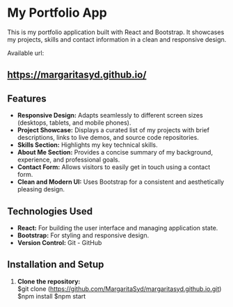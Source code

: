 # My Portfolio App  

This is my portfolio application built with React and Bootstrap.  It showcases my projects, skills and contact information in a clean and responsive design. 

Available url:
## https://margaritasyd.github.io/

## Features  

* **Responsive Design:** Adapts seamlessly to different screen sizes (desktops, tablets, and mobile phones).  
* **Project Showcase:** Displays a curated list of my projects with brief descriptions, links to live demos, and source code repositories.  
* **Skills Section:** Highlights my key technical skills.  
* **About Me Section:** Provides a concise summary of my background, experience, and professional goals.  
* **Contact Form:** Allows visitors to easily get in touch using a contact form.  
* **Clean and Modern UI:** Uses Bootstrap for a consistent and aesthetically pleasing design.   

## Technologies Used  

* **React:** For building the user interface and managing application state.  
* **Bootstrap:** For styling and responsive design.   
* **Version Control:**  Git - GitHub


## Installation and Setup  

1. **Clone the repository:**  
  $git clone (https://github.com/MargaritaSyd/margaritasyd.github.io.git)
  $npm install
  $npm start
